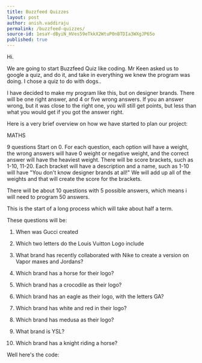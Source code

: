 ```yaml
---
title: Buzzfeed Quizzes
layout: post
author: anish.vaddiraju
permalink: /buzzfeed-quizzes/
source-id: 1esaY-dByiN_HVes59eTkkX2WtuP0nBTDIa3WXgJP65o
published: true
---
```

Hi.

We are going to start Buzzfeed Quiz like coding. Mr Keen asked us to google a quiz, and do it, and take in everything we knew the program was doing. I chose a quiz to do with dogs..

I have decided to make my program like this, but on designer brands. There will be one right answer, and 4 or five wrong answers. If you an answer wrong, but it was close to the right one, you will still get points, but less than what you would get if you got the answer right.

Here is a very brief overview on how we have started to plan our project:

MATHS

9 questions Start on 0. For each question, each option will have a weight, the wrong answers will have 0 weight or negative weight, and the correct answer will have the heaviest weight. There will be score brackets, such as 1-10, 11-20. Each bracket will have a description and a name, such as 1-10 will have "You don't know designer brands at all!" We will add up all of the weights and that will create the score for the brackets.

There will be about 10 questions with 5 possible answers, which means i will need to program 50 answers.

This is the start of a long process which will take about half a term.

These questions will be:

1. When was Gucci created

2. Which two letters do the Louis Vuitton Logo include

3. What brand has recently collaborated with Nike to create a version on Vapor maxes and Jordans?

4. Which brand has a horse for their logo?

5. Which brand has a crocodile as their logo?

6. Which brand has an eagle as their logo, with the letters GA?

7. Which brand has white and red in their logo?

8. Which brand has medusa as their logo?

9. What brand is YSL?

10. Which brand has a knight riding a horse?

Well here's the code:

